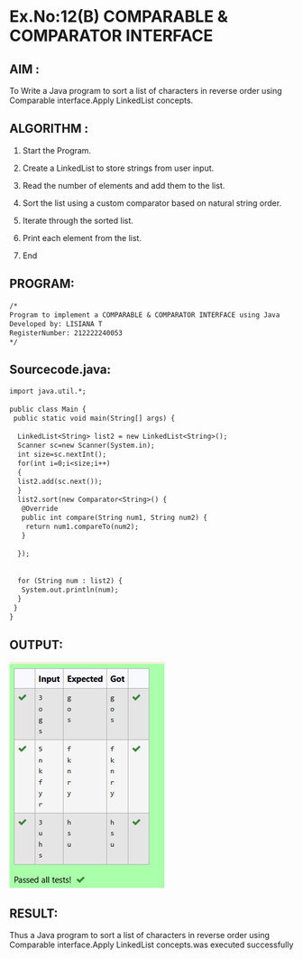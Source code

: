 # Ex.No:12(B)   COMPARABLE & COMPARATOR INTERFACE
## AIM :
To Write a Java program to sort a list of characters in reverse order using Comparable interface.Apply LinkedList concepts.
## ALGORITHM :
1.	Start the Program.

2.	Create a LinkedList to store strings from user input.

3. Read the number of elements and add them to the list.

4. Sort the list using a custom comparator based on natural string order.

5. Iterate through the sorted list.

6. Print each element from the list.

7.	End


## PROGRAM:
 ```
/*
Program to implement a COMPARABLE & COMPARATOR INTERFACE using Java
Developed by: LISIANA T
RegisterNumber: 212222240053 
*/
```

## Sourcecode.java:
```
import java.util.*;

public class Main {
 public static void main(String[] args) {
 
  LinkedList<String> list2 = new LinkedList<String>();
  Scanner sc=new Scanner(System.in);
  int size=sc.nextInt();
  for(int i=0;i<size;i++)
  {
  list2.add(sc.next());
  }
  list2.sort(new Comparator<String>() {
   @Override
   public int compare(String num1, String num2) {    
    return num1.compareTo(num2);
   }
   
  });
  

  for (String num : list2) {
   System.out.println(num);
  }
 }
}
```

## OUTPUT:

![Iimage](https://github.com/lisianathiruselvan/19AI307_JAVA/blob/e5e04019d3dee804b994573ea770b01753118523/Module-12/DAY-2/image.png)

## RESULT:
Thus a Java program to sort a list of characters in reverse order using Comparable interface.Apply LinkedList concepts.was executed successfully




